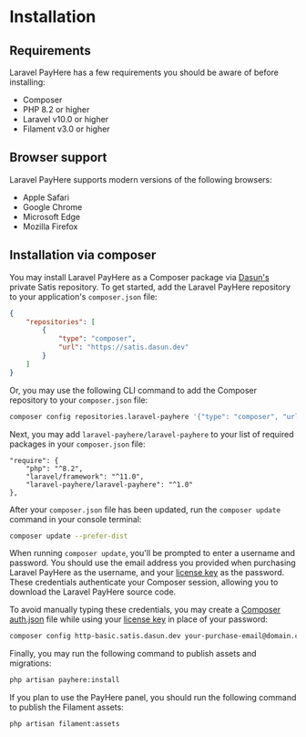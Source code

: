 # Installation

## Requirements

Laravel PayHere has a few requirements you should be aware of before installing:

-   Composer
-   PHP 8.2 or higher
-   Laravel v10.0 or higher
-   Filament v3.0 or higher

## Browser support

Laravel PayHere supports modern versions of the following browsers:

-   Apple Safari
-   Google Chrome
-   Microsoft Edge
-   Mozilla Firefox

## Installation via composer

You may install Laravel PayHere as a Composer package via [Dasun's](https://www.dasun.dev) private Satis repository. To get started, add the Laravel PayHere repository to your application's `composer.json` file:

```json
{
    "repositories": [
        {
            "type": "composer",
            "url": "https://satis.dasun.dev"
        }
    ]
}
```

Or, you may use the following CLI command to add the Composer repository to your `composer.json` file:

```bash
composer config repositories.laravel-payhere '{"type": "composer", "url": "https://satis.dasun.dev"}' --file composer.json
```

Next, you may add `laravel-payhere/laravel-payhere` to your list of required packages in your `composer.json` file:

```bash{4}
"require": {
    "php": "^8.2",
    "laravel/framework": "^11.0",
    "laravel-payhere/laravel-payhere": "^1.0"
},
```

After your `composer.json` file has been updated, run the `composer update` command in your console terminal:

```bash
composer update --prefer-dist
```

When running `composer update`, you'll be prompted to enter a username and password. You should use the email address you provided when purchasing Laravel PayHere as the username, and your [license key](https://www.dasun.dev/dashboard) as the password. These credentials authenticate your Composer session, allowing you to download the Laravel PayHere source code.

To avoid manually typing these credentials, you may create a [Composer auth.json](https://getcomposer.org/doc/articles/http-basic-authentication.md) file while using your [license key](https://www.dasun.dev/dashboard) in place of your password:

```bash
composer config http-basic.satis.dasun.dev your-purchase-email@domain.com your-license-key
```

Finally, you may run the following command to publish assets and migrations:

```bash
php artisan payhere:install
```

If you plan to use the PayHere panel, you should run the following command to publish the Filament assets:

```bash
php artisan filament:assets
```
